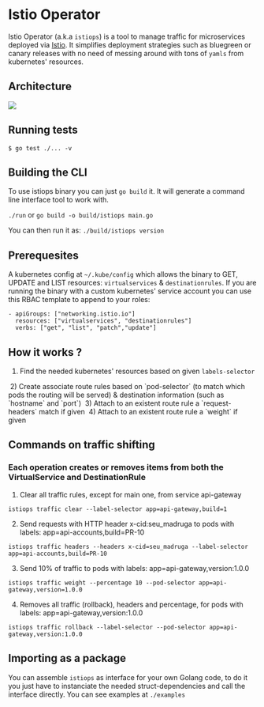 # Istio Operator

Istio Operator (a.k.a `istiops`) is a tool to manage traffic for microservices deployed via [Istio](https://istio.io/). It simplifies deployment strategies such as bluegreen or canary releases with no need of messing around with tons of `yamls` from kubernetes' resources.

## Architecture

<img src="https://github.com/pismo/istiops/blob/master/imgs/overview.png">

## Running tests

`$ go test ./... -v`

## Building the CLI

To use istiops binary you can just `go build` it. It will generate a command line interface tool to work with.

`./run` or `go build -o build/istiops main.go`

You can then run it as: `./build/istiops version`

## Prerequesites

A kubernetes config at `~/.kube/config` which allows the binary to GET, UPDATE and LIST resources: `virtualservices` & `destinationrules`.
 If you are running the binary with a custom kubernetes' service account you can use this RBAC template to append to your roles:

```
- apiGroups: ["networking.istio.io"]
  resources: ["virtualservices", "destinationrules"]
  verbs: ["get", "list", "patch","update"]
  ````

## How it works ?

1) Find the needed kubernetes' resources based on given `labels-selector`
<img>
2) Create associate route rules based on `pod-selector` (to match which pods the routing will be served) & destination information (such as `hostname` and `port`)
<img>
3) Attach to an existent route rule a `request-headers` match if given
<img>
4) Attach to an existent route rule a `weight` if given
<img>

## Commands on traffic shifting

### Each operation creates or removes items from both the VirtualService and DestinationRule

1. Clear all traffic rules, except for main one, from service api-gateway

`istiops traffic clear --label-selector app=api-gateway,build=1`

2. Send requests with HTTP header x-cid:seu_madruga to pods with labels: app=api-accounts,build=PR-10

`istiops traffic headers --headers x-cid=seu_madruga --label-selector app=api-accounts,build=PR-10`

3. Send 10% of traffic to pods with labels: app=api-gateway,version:1.0.0

`istiops traffic weight --percentage 10 --pod-selector app=api-gateway,version=1.0.0`

4. Removes all traffic (rollback), headers and percentage, for pods with labels: app=api-gateway,version:1.0.0

`istiops traffic rollback --label-selector --pod-selector app=api-gateway,version:1.0.0`

## Importing as a package

You can assemble `istiops` as interface for your own Golang code, to do it you just have to instanciate the needed struct-dependencies and call the interface directly. You can see examples at `./examples`